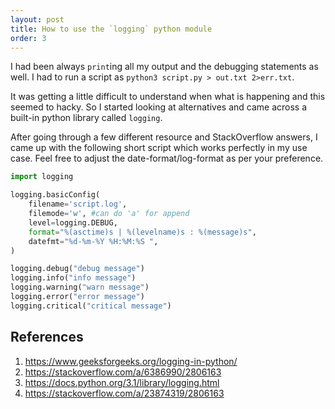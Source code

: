 ```yaml
---
layout: post
title: How to use the `logging` python module
order: 3
---
```


I had been always `print`ing all my output and the debugging statements as well. I had to run a script as `python3 script.py > out.txt 2>err.txt`.

It was getting a little difficult to understand when what is happening and this seemed to hacky. So I started looking at alternatives and came across a built-in python library called `logging`.

After going through a few different resource and StackOverflow answers, I came up with the following short script which works perfectly in my use case. Feel free to adjust the date-format/log-format as per your preference.

```python
import logging

logging.basicConfig(
    filename='script.log',
    filemode='w', #can do 'a' for append
    level=logging.DEBUG,
    format="%(asctime)s | %(levelname)s : %(message)s",
    datefmt="%d-%m-%Y %H:%M:%S ",
)

logging.debug("debug message")
logging.info("info message")
logging.warning("warn message")
logging.error("error message")
logging.critical("critical message")
```

## References
1. https://www.geeksforgeeks.org/logging-in-python/
2. https://stackoverflow.com/a/6386990/2806163
3. https://docs.python.org/3.1/library/logging.html
4. https://stackoverflow.com/a/23874319/2806163